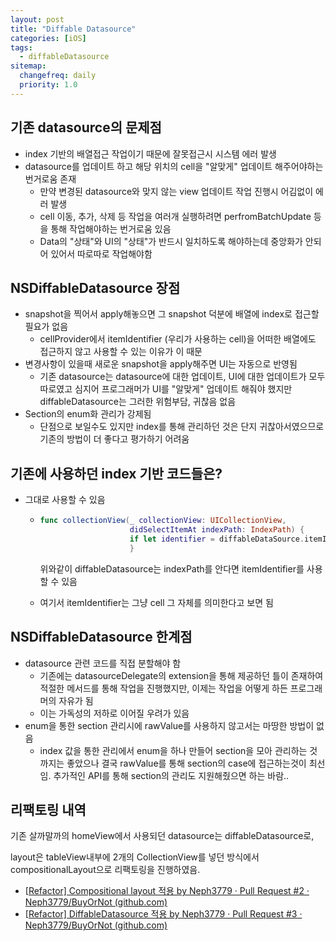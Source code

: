 ```yaml
---
layout: post
title: "Diffable Datasource"
categories: [iOS]
tags: 
  - diffableDatasource
sitemap:
  changefreq: daily
  priority: 1.0
---
```


## 기존 datasource의 문제점

- index 기반의 배열접근 작업이기 때문에 잘못접근시 시스템 에러 발생
- datasource를 업데이트 하고 해당 위치의 cell을 "알맞게" 업데이트 해주어야하는 번거로움 존재
  - 만약 변경된 datasource와 맞지 않는 view 업데이트 작업 진행시 어김없이 에러 발생
  - cell 이동, 추가, 삭제 등 작업을 여러개 실행하려면 perfromBatchUpdate 등을 통해 작업해야하는 번거로움 있음
  - Data의 "상태"와 UI의 "상태"가 반드시 일치하도록 해야하는데 중앙화가 안되어 있어서 따로따로 작업해야함



## NSDiffableDatasource 장점

- snapshot을 찍어서 apply해놓으면 그 snapshot 덕분에 배열에 index로 접근할 필요가 없음
  - cellProvider에서 itemIdentifier (우리가 사용하는 cell)을 어떠한 배열에도 접근하지 않고 사용할 수 있는 이유가 이 때문
- 변경사항이 있을때 새로운 snapshot을 apply해주면 UI는 자동으로 반영됨
  - 기존 datasource는 datasource에 대한 업데이트, UI에 대한 업데이트가 모두 따로였고 심지어 프로그래머가 UI를 "알맞게" 업데이트 해줘야 했지만 diffableDatasource는 그러한 위험부담, 귀찮음 없음
- Section의 enum화 관리가 강제됨
  - 단점으로 보일수도 있지만 index를 통해 관리하던 것은 단지 귀찮아서였으므로 기존의 방법이 더 좋다고 평가하기 어려움



## 기존에 사용하던 index 기반 코드들은?

- 그대로 사용할 수 있음

  - ```swift
    func collectionView(_ collectionView: UICollectionView,
                        didSelectItemAt indexPath: IndexPath) {
                        if let identifier = diffableDataSource.itemIdentifier(for: indexPath)
                        }
    ```

    위와같이 diffableDatasource는 indexPath를 안다면 itemIdentifier를 사용할 수 있음

  - 여기서 itemIdentifier는 그냥 cell 그 자체를 의미한다고 보면 됨



## NSDiffableDatasource 한계점

- datasource 관련 코드를 직접 분할해야 함
  - 기존에는 datasourceDelegate의 extension을 통해 제공하던 틀이 존재하여 적절한 메서드를 통해 작업을 진행했지만, 이제는 작업을 어떻게 하든 프로그래머의 자유가 됨
  - 이는 가독성의 저하로 이어질 우려가 있음
- enum을 통한 section 관리시에 rawValue를 사용하지 않고서는 마땅한 방법이 없음
  - index 값을 통한 관리에서 enum을 하나 만들어 section을 모아 관리하는 것까지는 좋았으나 결국 rawValue를 통해 section의 case에 접근하는것이 최선임. 추가적인 API를 통해 section의 관리도 지원해줬으면 하는 바람..



## 리팩토링 내역

기존 살까말까의 homeView에서 사용되던 datasource는 diffableDatasource로,

layout은 tableView내부에 2개의 CollectionView를 넣던 방식에서 compositionalLayout으로 리팩토링을 진행하였음.

- [[Refactor\] Compositional layout 적용 by Neph3779 · Pull Request #2 · Neph3779/BuyOrNot (github.com)](https://github.com/Neph3779/BuyOrNot/pull/2)
- [[Refactor\] DiffableDatasource 적용 by Neph3779 · Pull Request #3 · Neph3779/BuyOrNot (github.com)](https://github.com/Neph3779/BuyOrNot/pull/3)